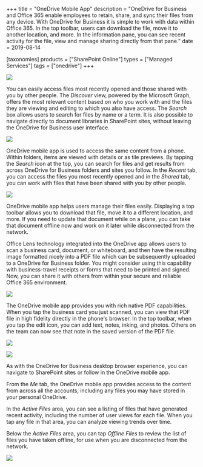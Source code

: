 +++
title = "OneDrive Mobile App"
description = "OneDrive for Business and Office 365 enable employees to retain, share, and sync their files from any device. With OneDrive for Business it is simple to work with data within Office 365. In the top toolbar, users can download the file, move it to another location, and more. In the information pane, you can see recent activity for the file, view and manage sharing directly from that pane."
date = 2019-08-14

[taxonomies]
products = ["SharePoint Online"]
types = ["Managed Services"]
tags = ["onedrive"]
+++

![](https://o365hq.com/images/484.png)

You can easily access files most recently opened and those shared with
you by other people. The *Discover* view, powered by the Microsoft
Graph, offers the most relevant content based on who you work with and
the files they are viewing and editing to which you also have access.
The *Search* box allows users to search for files by name or a term. It
is also possible to navigate directly to document libraries in
SharePoint sites, without leaving the OneDrive for Business user
interface.

![](https://o365hq.com/images/485.png)

OneDrive mobile app is used to access the same content from a phone.
Within folders, items are viewed with details or as tile previews. By
tapping the *Search* icon at the top, you can search for files and get
results from across OneDrive for Business folders and sites you follow.
In the *Recent* tab, you can access the files you most recently opened
and in the *Shared* tab, you can work with files that have been shared
with you by other people.

![](https://o365hq.com/images/486.png)

OneDrive mobile app helps users manage their files easily. Displaying a
top toolbar allows you to download that file, move it to a different
location, and more. If you need to update that document while on a
plane, you can take that document offline now and work on it later while
disconnected from the network.

Office Lens technology integrated into the OneDrive app allows users to
scan a business card, document, or whiteboard, and then have the
resulting image formatted nicely into a PDF file which can be
subsequently uploaded to a OneDrive for Business folder. You might
consider using this capability with business-travel receipts or forms
that need to be printed and signed. Now, you can share it with others
from within your secure and reliable Office 365 environment.

![](https://o365hq.com/images/487.png)

The OneDrive mobile app provides you with rich native PDF
capabilities. When you tap the business card you just scanned, you can
view that PDF file in high fidelity directly in the phone's
browser. In the top toolbar, when you tap the edit icon, you can add
text, notes, inking, and photos. Others on the team can now see that
note in the saved version of the PDF file.

![](https://o365hq.com/images/489.png)

![](https://o365hq.com/images/490.png)

As with the OneDrive for Business desktop browser experience, you can
navigate to SharePoint sites or follow in the OneDrive mobile app.

From the *Me* tab, the OneDrive mobile app provides access to the
content from across all the accounts, including any files you may have
stored in your personal OneDrive.

In the *Active Files* area, you can see a listing of files that have
generated recent activity, including the number of user views for each
file. When you tap any file in that area, you can analyze viewing trends
over time.

Below the *Active Files* area, you can tap *Offline Files* to review the
list of files you have taken offline, for use when you are disconnected
from the network.

![](https://o365hq.com/images/488.png)